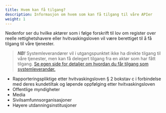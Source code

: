 ```yaml
---
title: Hvem kan få tilgang?
description: Informasjon om hvem som kan få tilgang til våre APIer
weight: 1
---
```

Nedenfor ser du hvilke aktører som i følge forskrift til lov om register over reelle rettighetshavere eller
hvitvaskingsloven vil være berettiget til å få tilgang til våre tjenester.

> **_NB!_** Systemleverandører vil i utgangspunktet ikke ha direkte tilgang til våre tjenester, men kan få delegert tilgang fra en aktør som har fått tilgang. [Se egen side for detaljer om hvordan du får tilgang som systemleverandør.](../systemleverandoerer)

* Rapporteringspliktige etter hvitvaskingsloven § 2 bokstav c i forbindelse med deres kundetiltak og løpende oppfølging etter hvitvaskingsloven
* Offentlige myndigheter
* Media
* Sivilsamfunnsorganisasjoner
* Høyere utdanningsinstitusjoner
